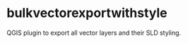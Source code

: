 bulkvectorexportwithstyle
================

QGIS plugin to export all vector layers and their SLD styling.
